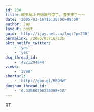 ```yaml
---
id: 230
title: 昨天早上开始暖气停了，春天来了～～
date: '2005-03-16T15:30:00+08:00'
author: Jay
layout: post
guid: 'http://ijay.net.cn/log/?p=230'
permalink: /2005/03/16/230
aktt_notify_twitter:
    - 'yes'
    - 'yes'
dsq_thread_id:
    - '4271294844'
views:
    - '3880'
shorturl:
    - 'http://goo.gl/6BOMW'
duoshuo_thread_id:
    - '6.3356039623638E+18'
---
```


RT
